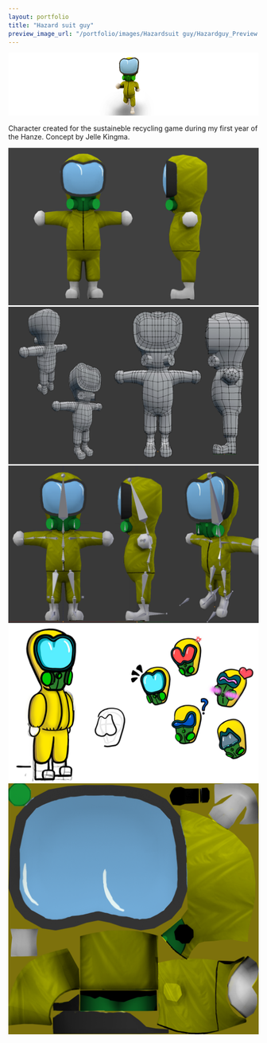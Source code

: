 ```yaml
---
layout: portfolio
title: "Hazard suit guy"
preview_image_url: "/portfolio/images/Hazardsuit guy/Hazardguy_Preview.png"
---
```


<img class="ui huge centered image" src="/portfolio/images/Hazardsuit guy/HazardGuy banner.png"/>


Character created for the sustaineble recycling game during my first year of the Hanze.
Concept by Jelle Kingma.

<div class="ui two column grid">
  <div class="column">
    <img class="ui image" src="/portfolio/images/Hazardsuit guy/HazardGuy.png"/>
  </div>
  <div class="column">
    <img class="ui image" src="/portfolio/images/Hazardsuit guy/HazardGuyWireframe.png">
  </div>
    <div class="column">
    <img class="ui image" src="/portfolio/images/Hazardsuit guy/HazardGuyRig.png"/>
  </div>
  <div class="column">
    <img class="ui image" src="/portfolio/images/Hazardsuit guy/Concept.png"/>
  </div>
    <div class="column">
    <img class="ui image" src="/portfolio/images/Hazardsuit guy/TrashGuy_Diffuse.png"/>
  </div>
</div>
